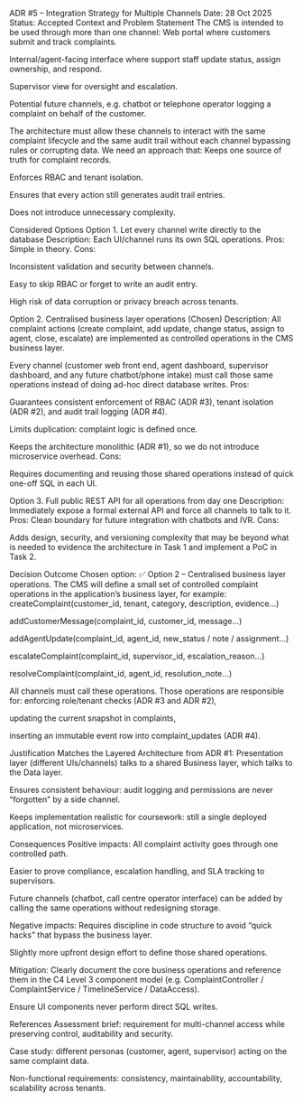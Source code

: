 ADR #5 – Integration Strategy for Multiple Channels
Date: 28 Oct 2025  Status: Accepted
Context and Problem Statement
 The CMS is intended to be used through more than one channel:
Web portal where customers submit and track complaints.


Internal/agent-facing interface where support staff update status, assign ownership, and respond.


Supervisor view for oversight and escalation.


Potential future channels, e.g. chatbot or telephone operator logging a complaint on behalf of the customer.


The architecture must allow these channels to interact with the same complaint lifecycle and the same audit trail without each channel bypassing rules or corrupting data.
We need an approach that:
Keeps one source of truth for complaint records.


Enforces RBAC and tenant isolation.


Ensures that every action still generates audit trail entries.


Does not introduce unnecessary complexity.


Considered Options
Option 1. Let every channel write directly to the database
 Description: Each UI/channel runs its own SQL operations.
 Pros:
Simple in theory.
 Cons:


Inconsistent validation and security between channels.


Easy to skip RBAC or forget to write an audit entry.


High risk of data corruption or privacy breach across tenants.


Option 2. Centralised business layer operations (Chosen)
 Description:
All complaint actions (create complaint, add update, change status, assign to agent, close, escalate) are implemented as controlled operations in the CMS business layer.


Every channel (customer web front end, agent dashboard, supervisor dashboard, and any future chatbot/phone intake) must call those same operations instead of doing ad-hoc direct database writes.
 Pros:


Guarantees consistent enforcement of RBAC (ADR #3), tenant isolation (ADR #2), and audit trail logging (ADR #4).


Limits duplication: complaint logic is defined once.


Keeps the architecture monolithic (ADR #1), so we do not introduce microservice overhead.
 Cons:


Requires documenting and reusing those shared operations instead of quick one-off SQL in each UI.


Option 3. Full public REST API for all operations from day one
 Description: Immediately expose a formal external API and force all channels to talk to it.
 Pros:
Clean boundary for future integration with chatbots and IVR.
 Cons:


Adds design, security, and versioning complexity that may be beyond what is needed to evidence the architecture in Task 1 and implement a PoC in Task 2.


Decision Outcome
 Chosen option: ✅ Option 2 – Centralised business layer operations.
The CMS will define a small set of controlled complaint operations in the application’s business layer, for example:
createComplaint(customer_id, tenant, category, description, evidence…)


addCustomerMessage(complaint_id, customer_id, message…)


addAgentUpdate(complaint_id, agent_id, new_status / note / assignment…)


escalateComplaint(complaint_id, supervisor_id, escalation_reason…)


resolveComplaint(complaint_id, agent_id, resolution_note…)


All channels must call these operations. Those operations are responsible for:
enforcing role/tenant checks (ADR #3 and ADR #2),


updating the current snapshot in complaints,


inserting an immutable event row into complaint_updates (ADR #4).


Justification
Matches the Layered Architecture from ADR #1: Presentation layer (different UIs/channels) talks to a shared Business layer, which talks to the Data layer.


Ensures consistent behaviour: audit logging and permissions are never “forgotten” by a side channel.


Keeps implementation realistic for coursework: still a single deployed application, not microservices.


Consequences
 Positive impacts:
All complaint activity goes through one controlled path.


Easier to prove compliance, escalation handling, and SLA tracking to supervisors.


Future channels (chatbot, call centre operator interface) can be added by calling the same operations without redesigning storage.


Negative impacts:
Requires discipline in code structure to avoid “quick hacks” that bypass the business layer.


Slightly more upfront design effort to define those shared operations.


Mitigation:
Clearly document the core business operations and reference them in the C4 Level 3 component model (e.g. ComplaintController / ComplaintService / TimelineService / DataAccess).


Ensure UI components never perform direct SQL writes.


References
Assessment brief: requirement for multi-channel access while preserving control, auditability and security.


Case study: different personas (customer, agent, supervisor) acting on the same complaint data.


Non-functional requirements: consistency, maintainability, accountability, scalability across tenants.

